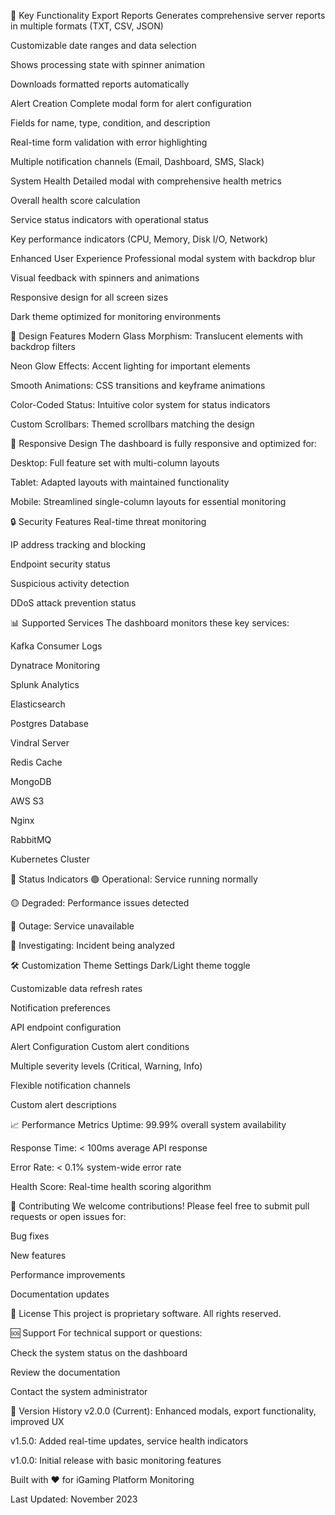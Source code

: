 🔧 Key Functionality
Export Reports
Generates comprehensive server reports in multiple formats (TXT, CSV, JSON)

Customizable date ranges and data selection

Shows processing state with spinner animation

Downloads formatted reports automatically

Alert Creation
Complete modal form for alert configuration

Fields for name, type, condition, and description

Real-time form validation with error highlighting

Multiple notification channels (Email, Dashboard, SMS, Slack)

System Health
Detailed modal with comprehensive health metrics

Overall health score calculation

Service status indicators with operational status

Key performance indicators (CPU, Memory, Disk I/O, Network)

Enhanced User Experience
Professional modal system with backdrop blur

Visual feedback with spinners and animations

Responsive design for all screen sizes

Dark theme optimized for monitoring environments

🎨 Design Features
Modern Glass Morphism: Translucent elements with backdrop filters

Neon Glow Effects: Accent lighting for important elements

Smooth Animations: CSS transitions and keyframe animations

Color-Coded Status: Intuitive color system for status indicators

Custom Scrollbars: Themed scrollbars matching the design

📱 Responsive Design
The dashboard is fully responsive and optimized for:

Desktop: Full feature set with multi-column layouts

Tablet: Adapted layouts with maintained functionality

Mobile: Streamlined single-column layouts for essential monitoring

🔒 Security Features
Real-time threat monitoring

IP address tracking and blocking

Endpoint security status

Suspicious activity detection

DDoS attack prevention status

📊 Supported Services
The dashboard monitors these key services:

Kafka Consumer Logs

Dynatrace Monitoring

Splunk Analytics

Elasticsearch

Postgres Database

Vindral Server

Redis Cache

MongoDB

AWS S3

Nginx

RabbitMQ

Kubernetes Cluster

🚦 Status Indicators
🟢 Operational: Service running normally

🟡 Degraded: Performance issues detected

🔴 Outage: Service unavailable

🔵 Investigating: Incident being analyzed

🛠 Customization
Theme Settings
Dark/Light theme toggle

Customizable data refresh rates

Notification preferences

API endpoint configuration

Alert Configuration
Custom alert conditions

Multiple severity levels (Critical, Warning, Info)

Flexible notification channels

Custom alert descriptions

📈 Performance Metrics
Uptime: 99.99% overall system availability

Response Time: < 100ms average API response

Error Rate: < 0.1% system-wide error rate

Health Score: Real-time health scoring algorithm

🤝 Contributing
We welcome contributions! Please feel free to submit pull requests or open issues for:

Bug fixes

New features

Performance improvements

Documentation updates

📄 License
This project is proprietary software. All rights reserved.

🆘 Support
For technical support or questions:

Check the system status on the dashboard

Review the documentation

Contact the system administrator

🔄 Version History
v2.0.0 (Current): Enhanced modals, export functionality, improved UX

v1.5.0: Added real-time updates, service health indicators

v1.0.0: Initial release with basic monitoring features

Built with ❤️ for iGaming Platform Monitoring

Last Updated: November 2023
